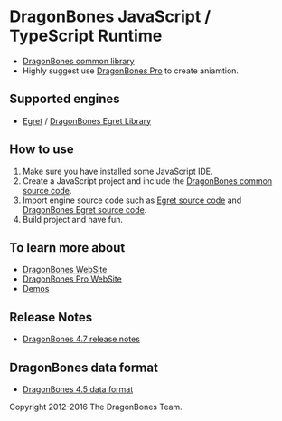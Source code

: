 # DragonBones JavaScript / TypeScript Runtime
* [DragonBones common library](./DragonBones/)
* Highly suggest use [DragonBones Pro](http://dragonbones.github.io/) to create aniamtion.

## Supported engines
* [Egret](http://www.egret.com/) / [DragonBones Egret Library](./Egret/)

## How to use
1. Make sure you have installed some JavaScript IDE.
2. Create a JavaScript project and include the [DragonBones common source code](./DragonBones/src/).
3. Import engine source code such as [Egret source code]( https://github.com/egret-labs/egret-core/) and [DragonBones Egret source code](./Egret/src).
4. Build project and have fun.

## To learn more about
* [DragonBones WebSite](http://dragonbones.github.io/)
* [DragonBones Pro WebSite](http://www.egret.com/products/dragonbones.html/)
* [Demos](http://dragonbones.github.io/demo.html)

## Release Notes
* [DragonBones 4.7 release notes](https://github.com/DragonBones/DragonBonesJS/blob/master/docs/DragonBones_4.7_release_notes_zh.md)

## DragonBones data format
* [DragonBones 4.5 data format](https://github.com/DragonBones/DragonBonesJS/blob/master/docs/DragonBones_4.5_data_format_zh.md)

Copyright 2012-2016 The DragonBones Team.